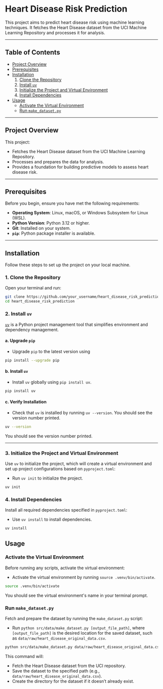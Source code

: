 # Heart Disease Risk Prediction

This project aims to predict heart disease risk using machine learning techniques. It fetches the Heart Disease dataset from the UCI Machine Learning Repository and processes it for analysis.

---

## Table of Contents

- [Project Overview](#project-overview)
- [Prerequisites](#prerequisites)
- [Installation](#installation)
  1. [Clone the Repository](#1-clone-the-repository)
  2. [Install `uv`](#2-install-uv)
  3. [Initialize the Project and Virtual Environment](#3-initialize-the-project-and-virtual-environment)
  4. [Install Dependencies](#4-install-dependencies)
- [Usage](#usage)
  - [Activate the Virtual Environment](#activate-the-virtual-environment)
  - [Run `make_dataset.py`](#run-make_datasetpy)

---

## Project Overview

This project:

- Fetches the Heart Disease dataset from the UCI Machine Learning Repository.
- Processes and prepares the data for analysis.
- Provides a foundation for building predictive models to assess heart disease risk.

---

## Prerequisites

Before you begin, ensure you have met the following requirements:

- **Operating System**: Linux, macOS, or Windows Subsystem for Linux (WSL).
- **Python Version**: Python 3.12 or higher.
- **Git**: Installed on your system.
- **`pip`**: Python package installer is available.

---

## Installation

Follow these steps to set up the project on your local machine.

### 1. Clone the Repository

Open your terminal and run:

```bash
git clone https://github.com/your_username/heart_disease_risk_prediction.git
cd heart_disease_risk_prediction
  ```

### 2. Install `uv`

[`uv`](https://github.com/astral-sh/uv) is a Python project management tool that simplifies environment and dependency management.

#### a. Upgrade `pip`

- Upgrade `pip` to the latest version using

```bash
pip install --upgrade pip
```

#### b. Install `uv`

- Install `uv` globally using `pip install uv`.

```bash
pip install uv
```

#### c. Verify Installation

- Check that `uv` is installed by running `uv --version`. You should see the version number printed.

```bash
uv --version
```

  You should see the version number printed.

---

### 3. Initialize the Project and Virtual Environment

Use `uv` to initialize the project, which will create a virtual environment and set up project configurations based on `pyproject.toml`:

- Run `uv init` to initialize the project.

```bash
uv init
```

### 4. Install Dependencies

Install all required dependencies specified in `pyproject.toml`:

- Use `uv install` to install dependencies.

```bash
uv install
```

## Usage

### Activate the Virtual Environment

Before running any scripts, activate the virtual environment:

- Activate the virtual environment by running `source .venv/bin/activate`.

```bash
source .venv/bin/activate
```

You should see the virtual environment's name in your terminal prompt.

### Run `make_dataset.py`

Fetch and prepare the dataset by running the `make_dataset.py` script:

- Run `python src/data/make_dataset.py [output_file_path]`, where `[output_file_path]` is the desired location for the saved dataset, such as `data/raw/heart_disease_original_data.csv`.

```bash
python src/data/make_dataset.py data/raw/heart_disease_original_data.csv
```

This command will:

- Fetch the Heart Disease dataset from the UCI repository.
- Save the dataset to the specified path (e.g., `data/raw/heart_disease_original_data.csv`).
- Create the directory for the dataset if it doesn’t already exist.
